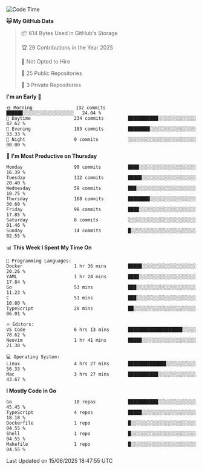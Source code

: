 <!--START_SECTION:waka-->
![Code Time](http://img.shields.io/badge/Code%20Time-1%2C268%20hrs%2058%20mins-blue)

**🐱 My GitHub Data** 

> 📦 614 Bytes Used in GitHub's Storage 
 > 
> 🏆 29 Contributions in the Year 2025
 > 
> 🚫 Not Opted to Hire
 > 
> 📜 25 Public Repositories 
 > 
> 🔑 3 Private Repositories 
 > 
**I'm an Early 🐤** 

```text
🌞 Morning                132 commits         ██████░░░░░░░░░░░░░░░░░░░   24.04 % 
🌆 Daytime                234 commits         ███████████░░░░░░░░░░░░░░   42.62 % 
🌃 Evening                183 commits         ████████░░░░░░░░░░░░░░░░░   33.33 % 
🌙 Night                  0 commits           ░░░░░░░░░░░░░░░░░░░░░░░░░   00.00 % 
```
📅 **I'm Most Productive on Thursday** 

```text
Monday                   90 commits          ████░░░░░░░░░░░░░░░░░░░░░   16.39 % 
Tuesday                  112 commits         █████░░░░░░░░░░░░░░░░░░░░   20.40 % 
Wednesday                59 commits          ███░░░░░░░░░░░░░░░░░░░░░░   10.75 % 
Thursday                 168 commits         ████████░░░░░░░░░░░░░░░░░   30.60 % 
Friday                   98 commits          ████░░░░░░░░░░░░░░░░░░░░░   17.85 % 
Saturday                 8 commits           ░░░░░░░░░░░░░░░░░░░░░░░░░   01.46 % 
Sunday                   14 commits          █░░░░░░░░░░░░░░░░░░░░░░░░   02.55 % 
```


📊 **This Week I Spent My Time On** 

```text
💬 Programming Languages: 
Docker                   1 hr 36 mins        █████░░░░░░░░░░░░░░░░░░░░   20.26 % 
YAML                     1 hr 24 mins        ████░░░░░░░░░░░░░░░░░░░░░   17.84 % 
Go                       53 mins             ███░░░░░░░░░░░░░░░░░░░░░░   11.23 % 
C                        51 mins             ███░░░░░░░░░░░░░░░░░░░░░░   10.80 % 
TypeScript               28 mins             ██░░░░░░░░░░░░░░░░░░░░░░░   06.01 % 

🔥 Editors: 
VS Code                  6 hrs 13 mins       ████████████████████░░░░░   78.62 % 
Neovim                   1 hr 41 mins        █████░░░░░░░░░░░░░░░░░░░░   21.38 % 

💻 Operating System: 
Linux                    4 hrs 27 mins       ██████████████░░░░░░░░░░░   56.33 % 
Mac                      3 hrs 27 mins       ███████████░░░░░░░░░░░░░░   43.67 % 
```

**I Mostly Code in Go** 

```text
Go                       10 repos            ███████████░░░░░░░░░░░░░░   45.45 % 
TypeScript               4 repos             █████░░░░░░░░░░░░░░░░░░░░   18.18 % 
Dockerfile               1 repo              █░░░░░░░░░░░░░░░░░░░░░░░░   04.55 % 
Shell                    1 repo              █░░░░░░░░░░░░░░░░░░░░░░░░   04.55 % 
Makefile                 1 repo              █░░░░░░░░░░░░░░░░░░░░░░░░   04.55 % 
```




 Last Updated on 15/06/2025 18:47:55 UTC
<!--END_SECTION:waka-->
